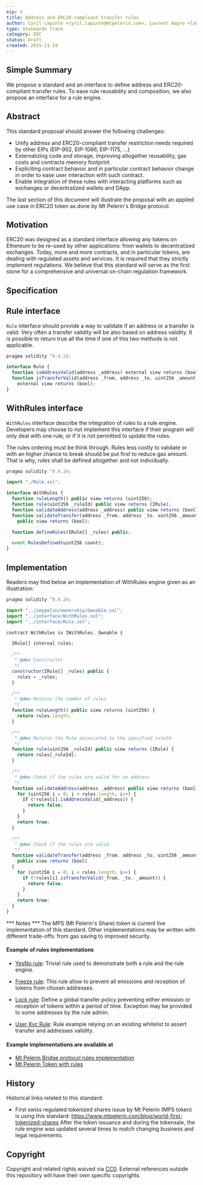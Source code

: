 ```yaml
---
eip: X
title: Address and ERC20-compliant transfer rules
author: Cyril Lapinte <cyril.lapinte@mtpelerin.com>, Laurent Aapro <laurent.aapro@mtpelerin.com>
type: Standards Track
category: ERC
status: Draft
created: 2015-11-19
---
```


## Simple Summary

We propose a standard and an interface to define address and ERC20-compliant transfer rules.
To ease rule reusability and composition, we also propose an interface for a rule engine.

## Abstract

This standard proposal should answer the following challenges:
- Unify address and ERC20-compliant transfer restriction needs required by other EIPs (EIP-902, EIP-1066, EIP-1175, ...)
- Externalizing code and storage, improving altogether reusability, gas costs and contracts memory footprint.
- Expliciting contract behavior and in particular contract behavior change in order to ease user interaction with such contract.
- Enable integration of these rules with interacting platforms such as exchanges or decentralized wallets and DApp.

The last section of this document will illustrate the proposal with an applied use case in ERC20 token as done by Mt Pelerin's Bridge protocol.

## Motivation

ERC20 was designed as a standard interface allowing any tokens on Ethereum to be re-used by other applications: from wallets to decentralized exchanges.
Today, more and more contracts, and in particular tokens, are dealing with regulated assets and services. It is required that they strictly implement regulations. We believe that this standard will serve as the first stone for a comprehensive and universal on-chain regulation framework.

## Specification

## Rule interface

`Rule` interface should provide a way to validate if an address or a transfer is valid.
Very often a transfer validity will be also based on address validity.
It is possible to return true all the time if one of this two methods is not applicable.

```js
pragma solidity ^0.4.24;

interface Rule {
  function isAddressValid(address _address) external view returns (bool);
  function isTransferValid(address _from, address _to, uint256 _amount)
    external view returns (bool);
}
```

## WithRules interface

`WithRules` interface describe the integration of rules to a rule engine.
Developers may choose to not implement this interface if their program will only deal with one rule, or if it is not permitted to update the rules.

The rules ordering must be think through.
Rules less costly to validate or with an higher chance to break should be put first to reduce gas amount.
That is why, rules shall be defined altogether and not individually.

```js
pragma solidity ^0.4.24;

import "./Rule.sol";

interface WithRules {
  function ruleLength() public view returns (uint256);
  function rule(uint256 _ruleId) public view returns (IRule);
  function validateAddress(address _address) public view returns (bool);
  function validateTransfer(address _from, address _to, uint256 _amount)
    public view returns (bool);

  function defineRules(IRule[] _rules) public;

  event RulesDefined(uint256 count);
}
```

## Implementation

Readers may find below an implementation of WithRules engine given as an illustration:

```js
pragma solidity ^0.4.24;

import "../zeppelin/ownership/Ownable.sol";
import "../interface/WithRules.sol";
import "../interface/Rule.sol";

contract WithRules is IWithRules, Ownable {

  IRule[] internal rules;

  /**
   * @dev Constructor
   */
  constructor(IRule[] _rules) public {
    rules = _rules;
  }

  /**
   * @dev Returns the number of rules
   */
  function ruleLength() public view returns (uint256) {
    return rules.length;
  }

  /**
   * @dev Returns the Rule associated to the specified ruleId
   */
  function rule(uint256 _ruleId) public view returns (IRule) {
    return rules[_ruleId];
  }

  /**
   * @dev Check if the rules are valid for an address
   */
  function validateAddress(address _address) public view returns (bool) {
    for (uint256 i = 0; i < rules.length; i++) {
      if (!rules[i].isAddressValid(_address)) {
        return false;
      }
    }
    return true;
  }

  /**
   * @dev Check if the rules are valid
   */
  function validateTransfer(address _from, address _to, uint256 _amount)
    public view returns (bool)
  {
    for (uint256 i = 0; i < rules.length; i++) {
      if (!rules[i].isTransferValid(_from, _to, _amount)) {
        return false;
      }
    }
    return true;
  }
}
```

*** Notes ***
The MPS (Mt Pelerin's Share) token is current live implementation of this standard.
Other implementations may be written with different trade-offs: from gas saving to improved security.

#### Example of rules implementations

- [YesNo rule](https://github.com/MtPelerin/MtPelerin-protocol/tree/master/contracts/rule/YesNoRule.sol): Trivial rule used to demonstrate both a rule and the rule engine.

- [Freeze rule](https://github.com/MtPelerin/MtPelerin-protocol/tree/master/contracts/rule/FreezeRule.sol): This rule allow to prevent all emissions and reception of tokens from chosen addresses.

- [Lock rule](https://github.com/MtPelerin/MtPelerin-protocol/tree/master/contracts/rule/LockRule.sol): Define a global transfer policy preventing either emission or reception of tokens within a period of time. Exception may be provided to some addresses by the rule admin.

- [User Kyc Rule](https://github.com/MtPelerin/MtPelerin-protocol/tree/master/contracts/rule/UserKycRule.sol): Rule example relying on an existing whitelist to assert transfer and addresses validity.

#### Example implementations are available at
- [Mt Pelerin Bridge protocol rules implementation](https://github.com/MtPelerin/MtPelerin-protocol/tree/master/contracts/rule)
- [Mt Pelerin Token with rules](https://github.com/MtPelerin/MtPelerin-protocol/blob/master/contracts/token/component/TokenWithRules.sol)

## History

Historical links related to this standard:

- First swiss regulated tokenized shares issue by Mt Pelerin (MPS token) is using this standard: https://www.mtpelerin.com/blog/world-first-tokenized-shares
After the token issuance and during the tokensale, the rule engine was updated several times to match changing business and legal requirements.

## Copyright
Copyright and related rights waived via [CC0](https://creativecommons.org/publicdomain/zero/1.0/).
External references outside this repository will have their own specific copyrights.